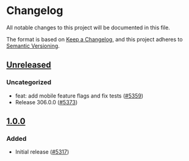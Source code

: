 # Changelog

All notable changes to this project will be documented in this file.

The format is based on [Keep a Changelog](https://keepachangelog.com/en/1.0.0/),
and this project adheres to [Semantic Versioning](https://semver.org/spec/v2.0.0.html).

## [Unreleased]

### Uncategorized

- feat: add mobile feature flags and fix tests ([#5359](https://github.com/MetaMask/core.git/pull/5359))
- Release 306.0.0 ([#5373](https://github.com/MetaMask/core.git/pull/5373))

## [1.0.0]

### Added

- Initial release ([#5317](https://github.com/MetaMask/core/pull/5317))

[Unreleased]: https://github.com/MetaMask/core.git/compare/@metamask/bridge-controller@1.0.0...HEAD
[1.0.0]: https://github.com/MetaMask/core.git/releases/tag/@metamask/bridge-controller@1.0.0
